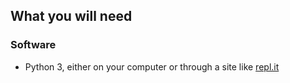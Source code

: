 ## What you will need

### Software

  - Python 3, either on your computer or through a site like [repl.it](http://repl.it)
